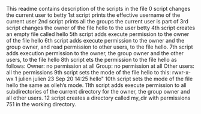 This readme contains description of the scripts in the file
0 script changes the current user to betty
1st script prints the effective username of the current user
2nd script prints all the groups the current user is part of
3rd script changes the owner of the file hello to the user betty
4th script creates an empty file called hello
5th script adds execute permission to the owner of the file hello
6th script adds execute permission to the owner and the group owner, and read permission to other users, to the file hello.
7th script adds execution permission to the owner, the group owner and the other users, to the file hello
8th script ets the permission to the file hello as follows:
    Owner: no permission at all
    Group: no permission at all
    Other users: all the permissions
9th script sets the mode of the file hello to this:
rwxr-x-wx 1 julien julien 23 Sep 20 14:25 hello"
10th script sets the mode of the file hello the same as olleh’s mode.
11th script adds execute permission to all subdirectories of the current directory for the owner, the group owner and all other users.
12 script creates a directory called my_dir with permissions 751 in the working directory.
